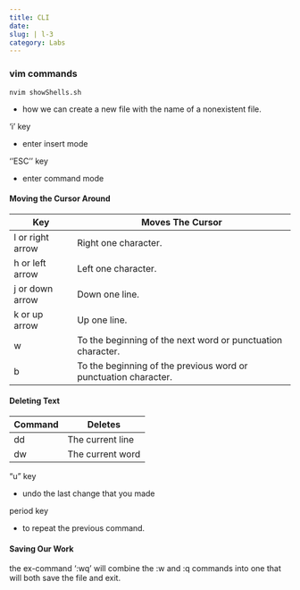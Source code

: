 ```yaml
---
title: CLI
date: 
slug: | l-3
category: Labs
---
```


### vim commands

`nvim showShells.sh`

- how we can create a new file with the name of a nonexistent file.

‘i’ key

- enter insert mode

‘’ESC’’ key

- enter command mode

#### Moving the Cursor Around

| Key | Moves The Cursor |
| --- | ---------------- |
| l or right arrow | Right one character. |
| h or left arrow | Left one character. |
| j or down arrow | Down one line. |
| k or up arrow | Up one line. |
| w | To the beginning of the next word or punctuation character. |
| b | To the beginning of the previous word or punctuation character. |

#### Deleting Text

| Command | Deletes |
| ------- | ------- |
| dd | The current line |
| dw | The current word |

“u” key

- undo the last change that you made

period key

- to repeat the previous command.

#### Saving Our Work

the ex-command ‘:wq’ will combine the :w and :q commands into one that will both save the file and exit.
